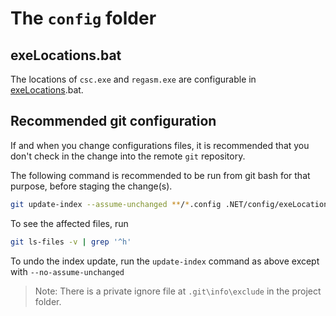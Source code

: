 # The `config` folder

## exeLocations.bat

The locations of `csc.exe` and `regasm.exe` are configurable in [exeLocations].bat.

## Recommended git configuration

If and when you change configurations files, it is recommended that you don't check in the change into the remote `git` repository.  

The following command is recommended to be run from git bash for that purpose, before staging the change(s).

``` bash
git update-index --assume-unchanged **/*.config .NET/config/exeLocations.bat .NET/rsp/_common.rsp
```

To see the affected files, run

``` bash
git ls-files -v | grep '^h'
```

To undo the index update, run the `update-index` command as above except with `--no-assume-unchanged`

> Note: There is a private ignore file at `.git\info\exclude` in the project folder.

[exeLocations]: ./exeLocations.bat
[ReadMe]: ../build/ReadMe.md
